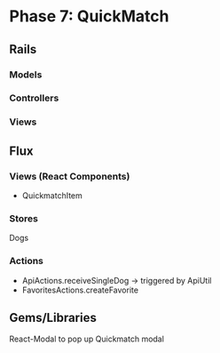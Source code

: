 # Phase 7: QuickMatch

## Rails
### Models

### Controllers

### Views

## Flux
### Views (React Components)
* QuickmatchItem

### Stores
Dogs

### Actions
* ApiActions.receiveSingleDog -> triggered by ApiUtil
* FavoritesActions.createFavorite 

## Gems/Libraries
React-Modal to pop up Quickmatch modal
